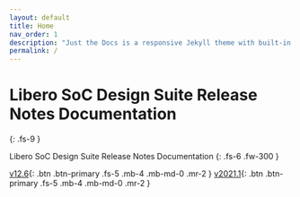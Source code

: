 ```yaml
---
layout: default
title: Home
nav_order: 1
description: "Just the Docs is a responsive Jekyll theme with built-in search that is easily customizable and hosted on GitHub Pages."
permalink: /
---
```


# Libero SoC Design Suite Release Notes Documentation
{: .fs-9 }

Libero SoC Design Suite Release Notes Documentation
{: .fs-6 .fw-300 }

[v12.6](v12-6/index.html){: .btn .btn-primary .fs-5 .mb-4 .mb-md-0 .mr-2 }
[v2021.1](v2021-1/index.html){: .btn .btn-primary .fs-5 .mb-4 .mb-md-0 .mr-2 }
